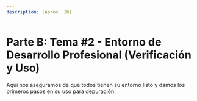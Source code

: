 ```yaml
---
description: (Aprox. 1h)
---
```


# Parte B: Tema #2 - Entorno de Desarrollo Profesional (Verificación y Uso)

Aquí nos aseguramos de que todos tienen su entorno listo y damos los primeros pasos en su uso para depuración.
